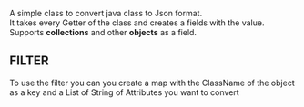 

A simple class to convert java class to Json format.  
It takes every Getter of the class and creates a fields with the value.  
Supports **collections** and other **objects** as a field.  


## FILTER
To use the filter you can you create a map with the ClassName of the object as a key and a List of String of Attributes you want to convert
